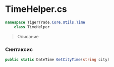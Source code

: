 
# TimeHelper.cs
```csharp
namespace TigerTrade.Core.Utils.Time  
    class TimeHelper
```

> Описание

### Синтаксис
```csharp
public static DateTime GetCityTime(string city)
```
